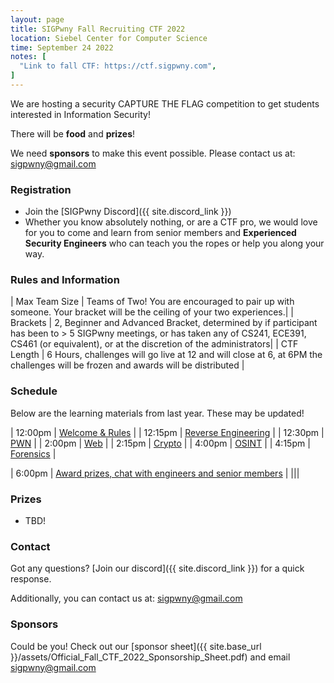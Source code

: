 ```yaml
---
layout: page
title: SIGPwny Fall Recruiting CTF 2022
location: Siebel Center for Computer Science
time: September 24 2022
notes: [
  "Link to fall CTF: https://ctf.sigpwny.com",
]
---
```


We are hosting a security CAPTURE THE FLAG competition to get students interested in Information Security!

There will be **food** and **prizes**!

We need **sponsors** to make this event possible. Please contact us at: [sigpwny@gmail.com](mailto:sigpwny@gmail.com)


### Registration
* Join the [SIGPwny Discord]({{ site.discord_link }})
* Whether you know absolutely nothing, or are a CTF pro,
we would love for you to come and learn from senior members and **Experienced Security Engineers**
who can teach you the ropes or help you along your way.

### Rules and Information

| Max Team Size | Teams of Two! You are encouraged to pair up with someone. Your bracket will be the ceiling of your two experiences.|
| Brackets | 2, Beginner and Advanced Bracket, determined by if participant has been to > 5 SIGPwny meetings, or has taken any of CS241, ECE391, CS461 (or equivalent), or at the discretion of the administrators|
| CTF Length | 6 Hours, challenges will go live at 12 and will close at 6, at 6PM the challenges will be frozen and awards will be distributed |

### Schedule
Below are the learning materials from last year. These may be updated!

| 12:00pm | [Welcome & Rules](https://drive.google.com/open?id=1OQazs2_Ws2rXOn9rlmV2QxMDoxXQAtlEEiWeLienVu4) |
| 12:15pm | [Reverse Engineering](https://sigpwny.com/presentation-content/FA2021/06-reversing-I.pdf) |
| 12:30pm | [PWN](https://sigpwny.com/presentation-content/FA2021/07-pwn-I.pdf) |
|  2:00pm | [Web](https://sigpwny.com/presentation-content/FA2021/02-web.pdf) |
|  2:15pm | [Crypto](https://sigpwny.com/presentation-content/SP2022/05-intro-crypto-math.pdf) |
|  4:00pm | [OSINT](https://sigpwny.com/presentation-content/SP2019/osint.pdf) |
|  4:15pm | [Forensics](https://sigpwny.com/presentation-content/FA2019/forensics.pdf) |

| 6:00pm | [Award prizes, chat with engineers and senior members](https://docs.google.com/presentation/d/1CMmSA05yjoAuxqZtgYCP-zpeh35fCMzTxHK6o8nwUAs/edit?usp=sharing) |
|||

### Prizes

- TBD!

### Contact

Got any questions? [Join our discord]({{ site.discord_link }}) for a quick response.

Additionally, you can contact us at: [sigpwny@gmail.com](mailto:sigpwny@gmail.com)

### Sponsors

Could be you! Check out our [sponsor sheet]({{ site.base_url }}/assets/Official_Fall_CTF_2022_Sponsorship_Sheet.pdf) and email [sigpwny@gmail.com](mailto:sigpwny@gmail.com)
